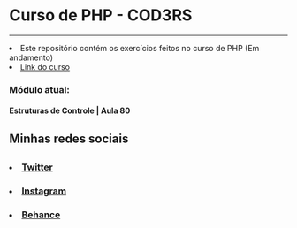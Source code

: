 
<h1> Curso de PHP - COD3RS </h1> <hr>

<li> Este repositório contém os exercícios feitos no curso de PHP (Em andamento) </li>
<li> <a href="https://www.udemy.com/course/php-7-completo">Link do curso</a> </li>

<h3> <strong> Módulo atual: </strong> </h3>
<h4> Estruturas de Controle | Aula 80 </h4>



<div>
<h2> Minhas redes sociais <h2> 
<h3> <li> <a href="https://twitter.com/duvrdx"> Twitter </a> </li> </h3>
<h3> <li> <a href="https://www.instagram.com/duvrdx/"> Instagram </a> </li> </h3>
<h3> <li> <a href="https://www.behance.net/eduardoprsper"> Behance </a> </li> </h3>
</div>
